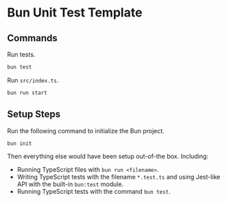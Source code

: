 # Bun Unit Test Template

## Commands

Run tests.

```bash
bun test
```

Run `src/index.ts`.

```bash
bun run start
```

## Setup Steps

Run the following command to initialize the Bun project.

```bash
bun init
```

Then everything else would have been setup out-of-the box. Including:

- Running TypeScript files with `bun run <filename>`.
- Writing TypeScript tests with the filename `*.test.ts` and using Jest-like API with the built-in `bun:test` module.
- Running TypeScript tests with the command `bun test`.
